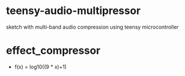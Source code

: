 # teensy-audio-multipressor
sketch with multi-band audio compression using teensy microcontroller

# effect_compressor
* f(x) = log10((9 * x)+1)


